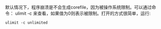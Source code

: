 默认情况下，程序崩溃是不会生成corefile，因为被操作系统限制。可以通过命令： ulimit -c 来查看，如果值为0则表示被限制。打开的方式很简单，运行:

```
ulimit -c unlimited
```
